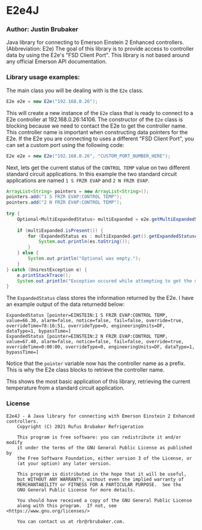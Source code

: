 # E2e4J 
### Author: Justin Brubaker
Java library for connecting to Emerson Einstein 2 Enhanced controllers. (Abbreviation: E2e)
The goal of this library is to provide access to controller data by using the E2e's "FSD Client Port".
This library is not based around any official Emerson API documentation.

### Library usage examples:
The main class you will be dealing with is the `E2e` class. 
```Java
E2e e2e = new E2e("192.168.0.26");
```

This will create a new instance of the `E2e` class that is ready to connect to a E2e controller at 192.168.0.26:14106.
The constructor of the `E2e` class is blocking because we need to contact the E2e to get the controller name.
This controller name is important when constructing data pointers for the E2e.
If the E2e you are connecting to uses a different "FSD Client Port", you can set a custom port using the following code:
```Java
E2e e2e = new E2e("192.168.0.26", "CUSTOM_PORT_NUMBER_HERE");
```

Next, lets get the current status of the `CONTROL TEMP` value on two different standard circuit applications.
In this example the two standard circuit applications are named `1 S FRZR EVAP` and `2 N FRZR EVAP`.
```Java
ArrayList<String> pointers = new ArrayList<String>();
pointers.add("1 S FRZR EVAP:CONTROL TEMP");
pointers.add("2 N FRZR EVAP:CONTROL TEMP");
		
try {
	Optional<MultiExpandedStatus> multiExpanded = e2e.getMultiExpandedStatus(pointers);
	
	if (multiExpanded.isPresent()) {
		for (ExpandedStatus es : multiExpanded.get().getExpandedStatuses()) {
			System.out.println(es.toString());
		}
	} else {
		System.out.println("Optional was empty.");
	}				
} catch (UnirestException e) {
	e.printStackTrace();
	System.out.println("Exception occured while attempting to get the multi expanded status.");
}
```

The `ExpandedStatus` class stores the information returned by the E2e. I have an example output of the data returnedd below:
```
ExpandedStatus [pointer=EINSTEIN:1 S FRZR EVAP:CONTROL TEMP, value=66.30, alarm=false, notice=false, fail=false, override=true, overrideTime=78:16:51, overrideType=0, engineeringUnits=DF, dataType=1, bypassTime=]
ExpandedStatus [pointer=EINSTEIN:2 N FRZR EVAP:CONTROL TEMP, value=67.40, alarm=false, notice=false, fail=false, override=true, overrideTime=0:00:00, overrideType=0, engineeringUnits=DF, dataType=1, bypassTime=]
```

Notice that the `pointer` variable now has the controller name as a prefix. This is why the E2e class blocks to retrieve the controller name.

This shows the most basic application of this library, retrieving the current temperature from a standard circuit application. 

### License
```
E2e4J - A Java library for connecting with Emerson Einstein 2 Enhanced controllers.
    Copyright (C) 2021 Rufus Brubaker Refrigeration

    This program is free software: you can redistribute it and/or modify
    it under the terms of the GNU General Public License as published by
    the Free Software Foundation, either version 3 of the License, or
    (at your option) any later version.

    This program is distributed in the hope that it will be useful,
    but WITHOUT ANY WARRANTY; without even the implied warranty of
    MERCHANTABILITY or FITNESS FOR A PARTICULAR PURPOSE.  See the
    GNU General Public License for more details.

    You should have received a copy of the GNU General Public License
    along with this program.  If not, see <https://www.gnu.org/licenses/>
    
    You can contact us at rbr@rbrubaker.com.
```    



